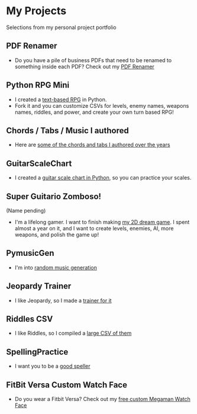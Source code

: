 # My Projects

Selections from my personal project portfolio

## PDF Renamer
* Do you have a pile of business PDFs that need to be renamed to something inside each PDF? Check out my [PDF Renamer](https://github.com/crawsome/pdf-renamer)

## Python RPG Mini
* I created a [text-based RPG](https://github.com/crawsome/PyRPG_Mini) in Python. 
* Fork it and you can customize CSVs for levels, enemy names, weapons names, riddles, and power, and create your own turn based RPG!

## Chords / Tabs / Music I authored
* Here are [some of the chords and tabs I authored over the years](./tabs/tabschordsmusic.md)

## GuitarScaleChart
* I created a [guitar scale chart in Python](https://github.com/crawsome/GuitarScaleChart), so you can practice your scales.

## Super Guitario Zomboso!
(Name pending)
* I'm a lifelong gamer. I want to finish making [my 2D dream game](https://imgur.com/a/1XQ0gmU). I spent almost a year on it, and I want to create levels, enemies, AI, more weapons, and polish the game up! 

## PymusicGen
* I'm into [random music generation](https://github.com/crawsome/PyMusicGen)

## Jeopardy Trainer
* I like Jeopardy, so I made a [trainer for it](https://github.com/crawsome/jeopardy-trainer)

## Riddles CSV
* I like Riddles, so I compiled a [large CSV of them](https://github.com/crawsome/PyRPG_Mini/blob/master/csv/riddles.csv)

## SpellingPractice
* I want you to be a [good speller](https://github.com/crawsome/spellingpractice)

## FitBit Versa Custom Watch Face
* Do you wear a Fitbit Versa? Check out my [free custom Megaman Watch Face](https://github.com/crawsome/BurkeClock)
